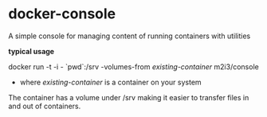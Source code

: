 docker-console
==============

A simple console for managing content of running containers with utilities

**typical usage** 

docker run -t -i - \`pwd\`:/srv -volumes-from _existing-container_ m2i3/console

- where _existing-container_ is a container on your system

The container has a volume under /srv making it easier to transfer files in and out of containers.
